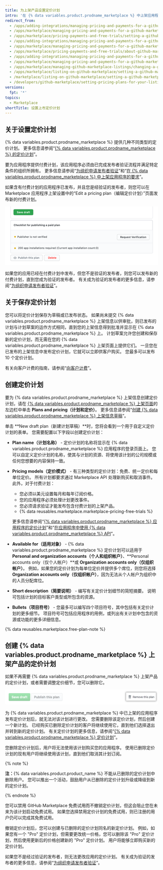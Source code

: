 ```yaml
---
title: 为上架产品设置定价计划
intro: '在 {% data variables.product.prodname_marketplace %} 中上架应用程序时，您可以选择免费提供或有偿出售您的应用程序。 如果打算出售应用程序，您可以为不同的功能等级创建不同的定价计划。'
redirect_from:
  - /apps/adding-integrations/managing-pricing-and-payments-for-a-github-marketplace-listing/setting-a-github-marketplace-listing-s-pricing-plan/
  - /apps/marketplace/managing-pricing-and-payments-for-a-github-marketplace-listing/setting-a-github-marketplace-listing-s-pricing-plan/
  - /apps/marketplace/pricing-payments-and-free-trials/setting-a-github-marketplace-listing-s-pricing-plan/
  - /apps/adding-integrations/managing-pricing-and-payments-for-a-github-marketplace-listing/about-github-marketplace-pricing-plans/
  - /apps/marketplace/managing-pricing-and-payments-for-a-github-marketplace-listing/about-github-marketplace-pricing-plans/
  - /apps/marketplace/pricing-payments-and-free-trials/about-github-marketplace-pricing-plans/
  - /apps/adding-integrations/managing-pricing-and-payments-for-a-github-marketplace-listing/changing-a-github-marketplace-listing-s-pricing-plan/
  - /apps/marketplace/managing-pricing-and-payments-for-a-github-marketplace-listing/changing-a-github-marketplace-listing-s-pricing-plan/
  - /apps/marketplace/managing-github-marketplace-listings/changing-a-github-marketplace-listing-s-pricing-plan/
  - /apps/marketplace/listing-on-github-marketplace/setting-a-github-marketplace-listing-s-pricing-plan/
  - /marketplace/listing-on-github-marketplace/setting-a-github-marketplace-listing-s-pricing-plan
  - /developers/github-marketplace/setting-pricing-plans-for-your-listing
versions:
  fpt: '*'
topics:
  - Marketplace
shortTitle: 设置上市定价计划
---
```


## 关于设置定价计划

{% data variables.product.prodname_marketplace %} 提供几种不同类型的定价计划。 更多信息请参阅“[{% data variables.product.prodname_marketplace %} 的定价计划](/developers/github-marketplace/pricing-plans-for-github-marketplace-apps)”。

要为应用程序提供付费计划，该应用程序必须由已完成发布者验证流程并满足特定条件的组织所拥有。 更多信息请参阅“[为组织申请发布者验证](/developers/github-marketplace/applying-for-publisher-verification-for-your-organization)”和“[在 {% data variables.product.prodname_marketplace %} 中上架应用程序的要求](/marketplace/getting-started/requirements-for-listing-an-app-on-github-marketplace/)”。

如果含有付费计划的应用程序已发布，并且您是经验证的发布者，则您可以在 Marketplace 应用程序上架设置中的“Edit a pricing plan（编辑定价计划）”页面发布新的付费计划。

![发布此计划按钮](/assets/images/marketplace/publish-this-plan-button.png)

如果您的应用已经在付费计划中发布，但您不是验证的发布者，则您可以发布新的付费计划，直到您成为验证的发布者。 有关成为验证的发布者的更多信息，请参阅“[为组织申请发布者验证](/developers/github-marketplace/applying-for-publisher-verification-for-your-organization)”。

## 关于保存定价计划

您可以将定价计划保存为草稿或已发布状态。 如果尚未提交 {% data variables.product.prodname_marketplace %} 上架信息以供审批，则已发布的计划与计划草案的运作方式相同，直到您的上架信息得到批准并显示在 {% data variables.product.prodname_marketplace %} 上。 计划草案允许您创建和保存新的定价计划，而无需在您的 {% data variables.product.prodname_marketplace %} 上架页面上提供它们。 一旦您在已发布的上架信息中发布定价计划，它就可以立即供客户购买。 您最多可以发布 10 个定价计划。

有关向客户计费的指南，请参阅“[向客户计费](/developers/github-marketplace/billing-customers)”。

## 创建定价计划

要为 {% data variables.product.prodname_marketplace %} 上架信息创建定价计划，请在 [{% data variables.product.prodname_marketplace %} 上架页面](https://github.com/marketplace/manage)的左边栏中单击 **Plans and pricing（计划和定价）**。 更多信息请参阅“[创建 {% data variables.product.prodname_marketplace %} 上架信息草稿](/marketplace/listing-on-github-marketplace/creating-a-draft-github-marketplace-listing/)”。

单击 **New draft plan（新建计划草稿）**时，您将会看到一个用于自定义定价计划的表单。 您需要配置以下字段以创建定价计划：

- **Plan name（计划名称）** - 定价计划的名称将显示在 {% data variables.product.prodname_marketplace %} 应用程序的登录页面上。 您可以自定义定价计划的名称，使其与计划的资源、将使用该计划的公司规模或任何您想要的内容保持一致。

- **Pricing models（定价模式）** - 有三种类型的定价计划：免费、统一定价和每单位定价。 所有计划都要求通过 Marketplace API 处理新购买和取消事件。 此外，对于付费计划：

  - 您必须以美元设置每月和每年订阅价格。
  - 您的应用程序必须处理计划更改事件。
  - 您必须请求验证才能发布包含付费计划的上架产品。
  - {% data reusables.marketplace.marketplace-pricing-free-trials %}

  更多信息请参阅“[{% data variables.product.prodname_marketplace %} 应用程序的定价计划](/developers/github-marketplace/pricing-plans-for-github-marketplace-apps)”和“[在应用程序中使用 {% data variables.product.prodname_marketplace %} API](/developers/github-marketplace/using-the-github-marketplace-api-in-your-app)”。

- **Available for（适用对象）** - {% data variables.product.prodname_marketplace %} 定价计划可以适用于 **Personal and organization accounts（个人和组织帐户）**、**Personal accounts only（仅个人帐户）**或 **Organization accounts only（仅组织帐户）**。 例如，如果您的定价计划为每单位定价并提供多个席位，则您将选择 **Organization accounts only（仅组织帐户）**，因为无法从个人帐户为组织中的人员分配席位。

- **Short description（简要说明）** - 编写有关定价计划细节的简短摘要。 说明可包括计划的目标客户类型或所包含的资源。

- **Bullets（项目符号）** - 您最多可以编写四个项目符号，其中包括有关定价计划的更多细节。 项目符号可包括应用程序的用例，或列出有关计划中包含的资源或功能的更多详细信息。

{% data reusables.marketplace.free-plan-note %}

## 创建 {% data variables.product.prodname_marketplace %} 上架产品的定价计划

如果不再需要 {% data variables.product.prodname_marketplace %} 上架产品的定价计划，或者需要调整定价细节，您可以删除它。

![删除定价计划的按钮](/assets/images/marketplace/marketplace_remove_this_plan.png)

为 {% data variables.product.prodname_marketplace %} 中已上架的应用程序发布定价计划后，就无法对该计划进行更改。 您需要删除该定价计划，然后创建一个新计划。 已经购买已删除定价计划的客户将继续使用它，直到他们选择退出并转到新的定价计划。 有关定价计划的更多信息，请参阅“[{% data variables.product.prodname_marketplace %} 定价计划](/marketplace/selling-your-app/github-marketplace-pricing-plans/)”。

您删除定价计划后，用户将无法使用该计划购买您的应用程序。 使用已删除定价计划的现有用户将继续使用该计划，直到他们取消其计划订阅。

{% note %}

**注：**{% data variables.product.product_name %} 不能从已删除的定价计划中删除用户。 您可以推出一个活动，鼓励用户从已删除的定价计划升级或降级到新的定价计划。

{% endnote %}

您可以禁用 GitHub Marketplace 免费试用而不撤销定价计划，但这会阻止您在未来为该计划启动免费试用。 如果您选择禁用定价计划的免费试用，则已注册的用户仍可以完成其免费试用。

撤销定价计划后，您可以创建与已删除的定价计划同名的新定价计划。 例如，如果您有一个 "Pro" 定价计划，但需要更改统一价格，您可以删除该 "Pro" 定价计划，然后使用更新后的价格创建新的 "Pro" 定价计划。 用户将能够立即购买新的定价计划。

如果您不是经过验证的发布者，则无法更改应用的定价计划。 有关成为验证的发布者的更多信息，请参阅“[为组织申请发布者验证](/developers/github-marketplace/applying-for-publisher-verification-for-your-organization)”。
